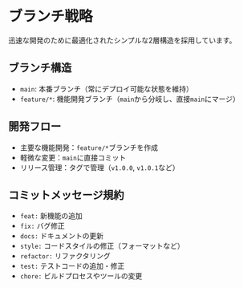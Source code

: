 # ブランチ戦略

迅速な開発のために最適化されたシンプルな2層構造を採用しています。

## ブランチ構造
- `main`: 本番ブランチ（常にデプロイ可能な状態を維持）
- `feature/*`: 機能開発ブランチ（`main`から分岐し、直接`main`にマージ）

## 開発フロー
- 主要な機能開発：`feature/*`ブランチを作成
- 軽微な変更：`main`に直接コミット
- リリース管理：タグで管理（`v1.0.0`, `v1.0.1`など）

## コミットメッセージ規約
- `feat:` 新機能の追加
- `fix:` バグ修正
- `docs:` ドキュメントの更新
- `style:` コードスタイルの修正（フォーマットなど）
- `refactor:` リファクタリング
- `test:` テストコードの追加・修正
- `chore:` ビルドプロセスやツールの変更
